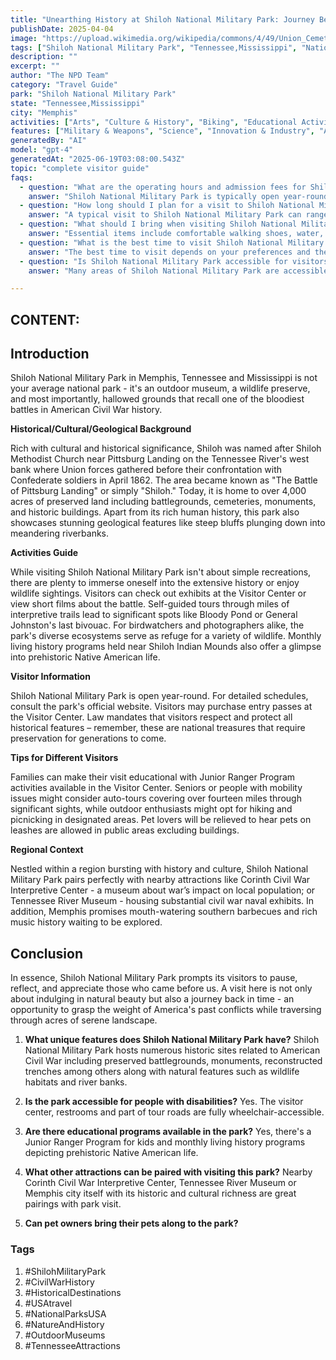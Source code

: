 ```yaml
---
title: "Unearthing History at Shiloh National Military Park: Journey Beyond the Battlefield"
publishDate: 2025-04-04
image: "https://upload.wikimedia.org/wikipedia/commons/4/49/Union_Cemetery%2C_Shiloh_National_Military_Park.JPG"
tags: ["Shiloh National Military Park", "Tennessee,Mississippi", "National Parks", "Travel Guide", "Memphis", "Outdoor Recreation", "Family Travel", "Adventure"]
description: ""
excerpt: ""
author: "The NPD Team"
category: "Travel Guide"
park: "Shiloh National Military Park"
state: "Tennessee,Mississippi"
city: "Memphis"
activities: ["Arts", "Culture & History", "Biking", "Educational Activities", "Guided & Self-Guided Tours", "Motorized Recreation", "Wildlife Viewing"]
features: ["Military & Weapons", "Science", "Innovation & Industry", "Art", "Music & Literature", "Wildlife & Conservation", "Health", "Transportation", "U.S. Wars & Conflicts", "People & Identity", "Cultural Heritage & Society", "Natural Features & Ecosystems"]
generatedBy: "AI"
model: "gpt-4"
generatedAt: "2025-06-19T03:08:00.543Z"
topic: "complete visitor guide"
faqs:
  - question: "What are the operating hours and admission fees for Shiloh National Military Park?"
    answer: "Shiloh National Military Park is typically open year-round, though specific hours may vary by season. Most national parks charge an entrance fee, but some sites are free to visit. Check the official NPS website for current hours and fee information."
  - question: "How long should I plan for a visit to Shiloh National Military Park?"
    answer: "A typical visit to Shiloh National Military Park can range from a few hours to a full day, depending on your interests and the activities you choose. Allow extra time for hiking, photography, and exploring visitor centers."
  - question: "What should I bring when visiting Shiloh National Military Park?"
    answer: "Essential items include comfortable walking shoes, water, snacks, sunscreen, and weather-appropriate clothing. Bring a camera to capture the scenic views and consider binoculars for wildlife viewing."
  - question: "What is the best time to visit Shiloh National Military Park?"
    answer: "The best time to visit depends on your preferences and the activities you plan to enjoy. Spring and fall often offer pleasant weather and fewer crowds, while summer provides the longest daylight hours."
  - question: "Is Shiloh National Military Park accessible for visitors with mobility needs?"
    answer: "Many areas of Shiloh National Military Park are accessible to visitors with mobility needs, including paved trails and accessible facilities. Contact the park directly for specific accessibility information and current conditions."

---
```


## CONTENT:

## **Introduction**

Shiloh National Military Park in Memphis, Tennessee and Mississippi is not your average national park - it's an outdoor museum, a wildlife preserve, and most importantly, hallowed grounds that recall one of the bloodiest battles in American Civil War history. 

**Historical/Cultural/Geological Background**

Rich with cultural and historical significance, Shiloh was named after Shiloh Methodist Church near Pittsburg Landing on the Tennessee River's west bank where Union forces gathered before their confrontation with Confederate soldiers in April 1862. The area became known as "The Battle of Pittsburg Landing" or simply "Shiloh." Today, it is home to over 4,000 acres of preserved land including battlegrounds, cemeteries, monuments, and historic buildings. Apart from its rich human history, this park also showcases stunning geological features like steep bluffs plunging down into meandering riverbanks.

**Activities Guide**

While visiting Shiloh National Military Park isn't about simple recreations, there are plenty to immerse oneself into the extensive history or enjoy wildlife sightings. Visitors can check out exhibits at the Visitor Center or view short films about the battle. Self-guided tours through miles of interpretive trails lead to significant spots like Bloody Pond or General Johnston's last bivouac. For birdwatchers and photographers alike, the park's diverse ecosystems serve as refuge for a variety of wildlife. Monthly living history programs held near Shiloh Indian Mounds also offer a glimpse into prehistoric Native American life.

**Visitor Information**

Shiloh National Military Park is open year-round. For detailed schedules, consult the park's official website. Visitors may purchase entry passes at the Visitor Center. Law mandates that visitors respect and protect all historical features – remember, these are national treasures that require preservation for generations to come.

**Tips for Different Visitors**

Families can make their visit educational with Junior Ranger Program activities available in the Visitor Center. Seniors or people with mobility issues might consider auto-tours covering over fourteen miles through significant sights, while outdoor enthusiasts might opt for hiking and picnicking in designated areas. Pet lovers will be relieved to hear pets on leashes are allowed in public areas excluding buildings.

**Regional Context**

Nestled within a region bursting with history and culture, Shiloh National Military Park pairs perfectly with nearby attractions like Corinth Civil War Interpretive Center - a museum about war’s impact on local population; or Tennessee River Museum - housing substantial civil war naval exhibits. In addition, Memphis promises mouth-watering southern barbecues and rich music history waiting to be explored.

## **Conclusion**

In essence, Shiloh National Military Park prompts its visitors to pause, reflect, and appreciate those who came before us. A visit here is not only about indulging in natural beauty but also a journey back in time - an opportunity to grasp the weight of America's past conflicts while traversing through acres of serene landscape.

1. **What unique features does Shiloh National Military Park have?**
   Shiloh National Military Park hosts numerous historic sites related to American Civil War including preserved battlegrounds, monuments, reconstructed trenches among others along with natural features such as wildlife habitats and river banks.
   
2. **Is the park accessible for people with disabilities?**
   Yes. The visitor center, restrooms and part of tour roads are fully wheelchair-accessible.

3. **Are there educational programs available in the park?**
   Yes, there's a Junior Ranger Program for kids and monthly living history programs depicting prehistoric Native American life.

4. **What other attractions can be paired with visiting this park?**
   Nearby Corinth Civil War Interpretive Center, Tennessee River Museum or Memphis city itself with its historic and cultural richness are great pairings with park visit.

5. **Can pet owners bring their pets along to the park?**

### Tags

1. #ShilohMilitaryPark
2. #CivilWarHistory
3. #HistoricalDestinations
4. #USAtravel
5. #NationalParksUSA
6. #NatureAndHistory
7. #OutdoorMuseums 
8. #TennesseeAttractions